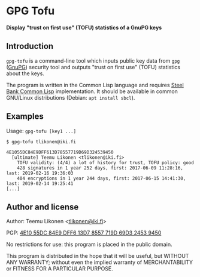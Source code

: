 GPG Tofu
=========

**Display "trust on first use" (TOFU) statistics of a GnuPG keys**


Introduction
------------

`gpg-tofu` is a command-line tool which inputs public key data from
`gpg` ([GnuPG][]) security tool and outputs "trust on first use" (TOFU)
statistics about the keys.

The program is written in the Common Lisp language and requires [Steel
Bank Common Lisp][SBCL] implementation. It should be available in common
GNU/Linux distributions (Debian: `apt install sbcl`).

[GnuPG]:    https://gnupg.org/
[SBCL]:     http://sbcl.org/


Examples
--------

Usage: `gpg-tofu [key1 ...]`

    $ gpg-tofu tlikonen@iki.fi

    4E1055DC84E9DFF613D78557719D69D324539450
      [ultimate] Teemu Likonen <tlikonen@iki.fi>
        TOFU validity: (4/4) a lot of history for trust, TOFU policy: good
        428 signatures in 1 year 252 days, first: 2017-06-09 11:28:16, last: 2019-02-16 19:36:03
        404 encryptions in 1 year 244 days, first: 2017-06-15 14:41:30, last: 2019-02-14 19:25:41
    [...]


Author and license
------------------

Author: Teemu Likonen <<tlikonen@iki.fi>>

PGP: [4E10 55DC 84E9 DFF6 13D7 8557 719D 69D3 2453 9450][PGP]

No restrictions for use: this program is placed in the public domain.

This program is distributed in the hope that it will be useful, but
WITHOUT ANY WARRANTY; without even the implied warranty of
MERCHANTABILITY or FITNESS FOR A PARTICULAR PURPOSE.

[PGP]: http://www.iki.fi/tlikonen/pgp-key.asc
